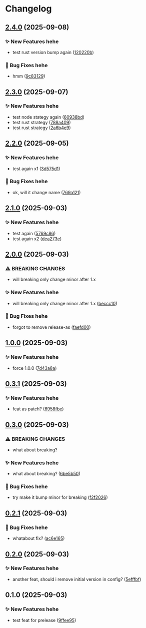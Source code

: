# Changelog

## [2.4.0](https://github.com/PTPhongKMF/test-repo/compare/Test-prelease-v2.3.0...Test-prelease-v2.4.0) (2025-09-08)


### ✨ New Features hehe

* test rust version bump again ([120220b](https://github.com/PTPhongKMF/test-repo/commit/120220b7c4f17cc55ac1081e1e1238b40bd1fcad))


### 🐛 Bug Fixes hehe

* hmm ([9c83129](https://github.com/PTPhongKMF/test-repo/commit/9c83129715f918a177ef5cb2273564a346f22acf))

## [2.3.0](https://github.com/PTPhongKMF/test-repo/compare/Test-prelease-v2.2.0...Test-prelease-v2.3.0) (2025-09-07)


### ✨ New Features hehe

* test node stategy again ([60938bd](https://github.com/PTPhongKMF/test-repo/commit/60938bde23ab270fea33cc54b4d623dc0948ac00))
* test rust strategy ([788a409](https://github.com/PTPhongKMF/test-repo/commit/788a4093579284cde4d5be890e9b5de97cf4c313))
* test rust strategy ([2a6b4e9](https://github.com/PTPhongKMF/test-repo/commit/2a6b4e9351d4e615fb622941f7a86c5fd57ba446))

## [2.2.0](https://github.com/PTPhongKMF/test-repo/compare/Test-prelease-v2.1.0...Test-prelease-v2.2.0) (2025-09-05)


### ✨ New Features hehe

* test again x1 ([3d575d1](https://github.com/PTPhongKMF/test-repo/commit/3d575d13ceba70aeccb0089cfbfbe85c1c17e24d))


### 🐛 Bug Fixes hehe

* ok, will it change name ([769a121](https://github.com/PTPhongKMF/test-repo/commit/769a12145ddc2b8de686e32a9e023671c95daf51))

## [2.1.0](https://github.com/PTPhongKMF/test-repo/compare/Test-prelease-v2.0.0...Test-prelease-v2.1.0) (2025-09-03)


### ✨ New Features hehe

* test again ([5769c86](https://github.com/PTPhongKMF/test-repo/commit/5769c865fc0df6af031694b9fa1690fd845b113c))
* test again x2 ([dea273e](https://github.com/PTPhongKMF/test-repo/commit/dea273ea5a7bedc1ed3d0aab110f57f5b9c92c45))

## [2.0.0](https://github.com/PTPhongKMF/test-repo/compare/Test-prelease-v1.0.0...Test-prelease-v2.0.0) (2025-09-03)


### ⚠ BREAKING CHANGES

* will breaking only change minor after 1.x

### ✨ New Features hehe

* will breaking only change minor after 1.x ([beccc10](https://github.com/PTPhongKMF/test-repo/commit/beccc10552817df9ceec1df90abc0f367196ff43))


### 🐛 Bug Fixes hehe

* forgot to remove release-as ([faefd00](https://github.com/PTPhongKMF/test-repo/commit/faefd00668579d61700ac2492eb7b8692a89effd))

## [1.0.0](https://github.com/PTPhongKMF/test-repo/compare/Test-prelease-v0.3.1...Test-prelease-v1.0.0) (2025-09-03)


### ✨ New Features hehe

* force 1.0.0 ([7d43a8a](https://github.com/PTPhongKMF/test-repo/commit/7d43a8af5292b14cae2929ff084d39bdd7d0a75b))

## [0.3.1](https://github.com/PTPhongKMF/test-repo/compare/Test-prelease-v0.3.0...Test-prelease-v0.3.1) (2025-09-03)


### ✨ New Features hehe

* feat as patch? ([6958fbe](https://github.com/PTPhongKMF/test-repo/commit/6958fbe3c036235dde4465a20b02abde6c9306f6))

## [0.3.0](https://github.com/PTPhongKMF/test-repo/compare/Test-prelease-v0.2.1...Test-prelease-v0.3.0) (2025-09-03)


### ⚠ BREAKING CHANGES

* what about breaking?

### ✨ New Features hehe

* what about breaking? ([6be5b50](https://github.com/PTPhongKMF/test-repo/commit/6be5b50e6e01dc17dc9bf74a3e6a7bc931edfa02))


### 🐛 Bug Fixes hehe

* try make it bump minor for breaking ([f2f2026](https://github.com/PTPhongKMF/test-repo/commit/f2f2026ca78321cbc6f8823d9867b143bdd9d8da))

## [0.2.1](https://github.com/PTPhongKMF/test-repo/compare/Test-prelease-v0.2.0...Test-prelease-v0.2.1) (2025-09-03)


### 🐛 Bug Fixes hehe

* whatabout fix? ([ac6e165](https://github.com/PTPhongKMF/test-repo/commit/ac6e16522fe374d596dfb4985da402f10a3640b6))

## [0.2.0](https://github.com/PTPhongKMF/test-repo/compare/Test-prelease-v0.1.0...Test-prelease-v0.2.0) (2025-09-03)


### ✨ New Features hehe

* another feat, should i remove initial version in config? ([5efffbf](https://github.com/PTPhongKMF/test-repo/commit/5efffbf81af3ed0ae5859e1f27bc1285e9373659))

## 0.1.0 (2025-09-03)


### ✨ New Features hehe

* test feat for prelease ([9ffee95](https://github.com/PTPhongKMF/test-repo/commit/9ffee95c4b6f287f4a218bf9271500b4bb7a4361))

